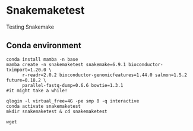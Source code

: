# Snakemaketest
Testing Snakemake


## Conda environment

```{bash}
conda install mamba -n base
mamba create -n snakemaketest snakemake=6.9.1 bioconductor-tximport=1.20.0 \
      r-readr=2.0.2 bioconductor-genomicfeatures=1.44.0 salmon=1.5.2 future=0.18.2 \
      parallel-fastq-dump=0.6.6 bowtie=1.3.1
#it might take a while!
```

```{bash}
qlogin -l virtual_free=4G -pe smp 8 -q interactive
conda activate snakemaketest
mkdir snakemaketest & cd snakemaketest

wget 
```
